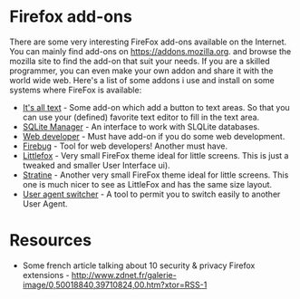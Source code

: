# Firefox add-ons

There are some very interesting FireFox add-ons available on the Internet. You can mainly find add-ons on https://addons.mozilla.org. and browse the mozilla site to find the add-on that suit your needs. If you are a skilled programmer, you can even make your own addon and share it with the world wide web. Here's a list of some addons i use and install on some systems where FireFox is available:

* [It's all text](https://addons.mozilla.org/en-US/firefox/addon/4125) - Some add-on which add a button to text areas. So that you can use your (defined) favorite text editor to fill in the text area.
* [SQLite Manager](https://addons.mozilla.org/en-US/firefox/addon/5817) - An interface to work with SLQLite databases.
* [Web developer](https://addons.mozilla.org/en-US/firefox/addon/60) - Must have add-on if you do some web development.
* [Firebug](http://getfirebug.com/) - Tool for web developers! Another must have.
* [Littlefox](https://addons.mozilla.org/en-US/firefox/addon/307) - Very small FireFox theme ideal for little screens. This is just a tweaked and smaller User Interface ui).
* [Stratine](https://addons.mozilla.org/en-US/firefox/addon/11435) - Another very small FireFox theme ideal for little screens. This one is much nicer to see as LittleFox and has the same size layout.
* [User agent switcher](https://addons.mozilla.org/en-US/firefox/addon/user-agent-switcher/developers) - A tool to permit you to switch easily to another User Agent.

# Resources

* Some french article talking about 10 security & privacy Firefox extensions - http://www.zdnet.fr/galerie-image/0,50018840,39710824,00.htm?xtor=RSS-1
